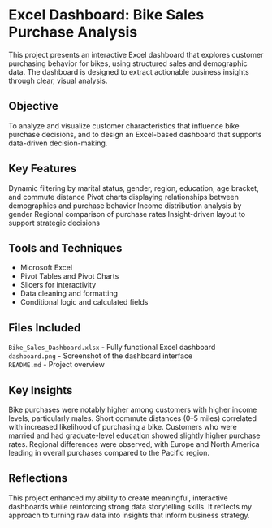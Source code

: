 # Excel Dashboard: Bike Sales Purchase Analysis
This project presents an interactive Excel dashboard that explores customer purchasing behavior for bikes, using structured sales and demographic data. The dashboard is designed to extract actionable business insights through clear, visual analysis.

## Objective
To analyze and visualize customer characteristics that influence bike purchase decisions, and to design an Excel-based dashboard that supports data-driven decision-making.

## Key Features

Dynamic filtering by marital status, gender, region, education, age bracket, and commute distance
Pivot charts displaying relationships between demographics and purchase behavior
Income distribution analysis by gender
Regional comparison of purchase rates
Insight-driven layout to support strategic decisions

## Tools and Techniques

- Microsoft Excel
- Pivot Tables and Pivot Charts
- Slicers for interactivity
- Data cleaning and formatting
- Conditional logic and calculated fields

## Files Included
 `Bike_Sales_Dashboard.xlsx` - Fully functional Excel dashboard          
 `dashboard.png`             - Screenshot of the dashboard interface      
 `README.md`                 - Project overview  

## Key Insights
Bike purchases were notably higher among customers with higher income levels, particularly males.
Short commute distances (0–5 miles) correlated with increased likelihood of purchasing a bike.
Customers who were married and had graduate-level education showed slightly higher purchase rates.
Regional differences were observed, with Europe and North America leading in overall purchases compared to the Pacific region.   

 ##  Reflections
This project enhanced my ability to create meaningful, interactive dashboards while reinforcing strong data storytelling skills. It reflects my approach to turning raw data into insights that inform business strategy.
